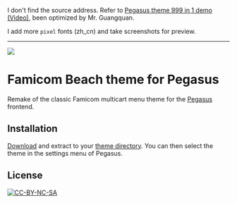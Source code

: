 I don't find the source address. Refer to [Pegasus theme 999 in 1 demo (Video)](https://www.youtube.com/watch?v=vrrjx7LQ8Tc), been optimized by Mr. Guangquan.

I add more `pixel` fonts (zh_cn) and take screenshots for preview.

---

![](.meta/screenshot.png)

# Famicom Beach theme for Pegasus

Remake of the classic Famicom multicart menu theme for the [Pegasus](http://pegasus-frontend.org) frontend.

## Installation

[Download](https://github.com/mmatyas/pegasus-theme-9999999-in-1/archive/master.zip) and extract to your [theme directory](http://pegasus-frontend.org/docs/user-guide/installing-themes). You can then select the theme in the settings menu of Pegasus.

## License

[![CC-BY-NC-SA](https://i.creativecommons.org/l/by-nc-sa/4.0/88x31.png)](http://creativecommons.org/licenses/by-nc-sa/4.0/)
